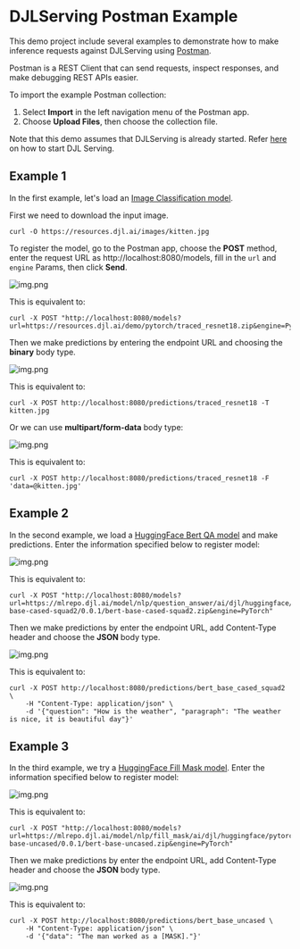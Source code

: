 # DJLServing Postman Example

This demo project include several examples to demonstrate how to make inference requests against DJLServing using [Postman](https://www.postman.com/).

Postman is a REST Client that can send requests, inspect responses, and make debugging REST APIs easier.

To import the example Postman collection:

1. Select **Import** in the left navigation menu of the Postman app.
2. Choose **Upload Files**, then choose the collection file.

Note that this demo assumes that DJLServing is already started. Refer [here](https://github.com/deepjavalibrary/djl-serving/blob/master/serving/docs/starting.md) on how to start DJL Serving.

## Example 1

In the first example, let's load an [Image Classification model](https://resources.djl.ai/demo/pytorch/traced_resnet18.zip).

First we need to download the input image.

```
curl -O https://resources.djl.ai/images/kitten.jpg
```

To register the model, go to the Postman app, choose the **POST** method, enter the request URL as http://localhost:8080/models, fill in the `url` and `engine` Params, then click **Send**.

![img.png](https://resources.djl.ai/demo/djl-serving/postman/img/postman_example1_register.png)

This is equivalent to:

```
curl -X POST "http://localhost:8080/models?url=https://resources.djl.ai/demo/pytorch/traced_resnet18.zip&engine=PyTorch"
```

Then we make predictions by entering the endpoint URL and choosing the **binary** body type.

![img.png](https://resources.djl.ai/demo/djl-serving/postman/img/postman_example1_predict1.png)

This is equivalent to:

```
curl -X POST http://localhost:8080/predictions/traced_resnet18 -T kitten.jpg
```

Or we can use **multipart/form-data** body type:

![img.png](https://resources.djl.ai/demo/djl-serving/postman/img/postman_example1_predict2.png)

This is equivalent to:

```
curl -X POST http://localhost:8080/predictions/traced_resnet18 -F 'data=@kitten.jpg'
```

## Example 2

In the second example, we load a [HuggingFace Bert QA model](https://mlrepo.djl.ai/model/nlp/question_answer/ai/djl/huggingface/pytorch/deepset/bert-base-cased-squad2/0.0.1/bert-base-cased-squad2.zip)
and make predictions. Enter the information specified below to register model:

![img.png](https://resources.djl.ai/demo/djl-serving/postman/img/postman_example2_register.png)

This is equivalent to:

```
curl -X POST "http://localhost:8080/models?url=https://mlrepo.djl.ai/model/nlp/question_answer/ai/djl/huggingface/pytorch/deepset/bert-base-cased-squad2/0.0.1/bert-base-cased-squad2.zip&engine=PyTorch"
```

Then we make predictions by enter the endpoint URL, add Content-Type header and choose the **JSON** body type.

![img.png](https://resources.djl.ai/demo/djl-serving/postman/img/postman_example2_predict.png)

This is equivalent to:

```
curl -X POST http://localhost:8080/predictions/bert_base_cased_squad2 \
    -H "Content-Type: application/json" \
    -d '{"question": "How is the weather", "paragraph": "The weather is nice, it is beautiful day"}'
```

## Example 3

In the third example, we try a [HuggingFace Fill Mask model](https://mlrepo.djl.ai/model/nlp/fill_mask/ai/djl/huggingface/pytorch/bert-base-uncased/0.0.1/bert-base-uncased.zip).
Enter the information specified below to register model:

![img.png](https://resources.djl.ai/demo/djl-serving/postman/img/postman_example3_register.png)

This is equivalent to:

```
curl -X POST "http://localhost:8080/models?url=https://mlrepo.djl.ai/model/nlp/fill_mask/ai/djl/huggingface/pytorch/bert-base-uncased/0.0.1/bert-base-uncased.zip&engine=PyTorch"
```

Then we make predictions by enter the endpoint URL, add Content-Type header and choose the **JSON** body type.

![img.png](https://resources.djl.ai/demo/djl-serving/postman/img/postman_example3_predict.png)

This is equivalent to:

```
curl -X POST http://localhost:8080/predictions/bert_base_uncased \
    -H "Content-Type: application/json" \
    -d '{"data": "The man worked as a [MASK]."}'
```
